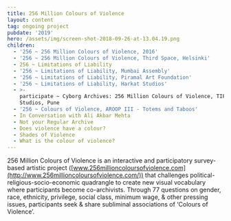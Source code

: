 ```yaml
---
title: 256 Million Colours of Violence
layout: content
tag: ongoing project
pubdate: '2019'
hero: /assets/img/screen-shot-2018-09-26-at-13.04.19.png
children:
  - '256 ~ 256 Million Colours of Violence, 2016'
  - '256 ~ 256 Million Colours of Violence, Third Space, Helsinki'
  - 256 ~ Limitations of Liability
  - '256 ~ Limitations of Liability, Mumbai Assembly'
  - '256 ~ Limitations of Liability, Piramal Art Foundation'
  - '256 ~ Limitations of Liability, Harkat Studios'
  - >-
    participate ~ Cyborg Archives: 256 Million Colours of Violence, TIFA Working
    Studios, Pune
  - '256 ~ Colours of Violence, AROOP III - Totems and Taboos'
  - In Conversation with Ali Akbar Mehta
  - Not your Regular Archive
  - Does violence have a colour?
  - Shades of Violence
  - What is the colour of violence?
---
```

256 Million Colours of Violence is an interactive and participatory survey-based artistic project ([www.256millioncoloursofviolence.com](http://www.256millioncoloursofviolence.com/)) that challenges political-religious-socio-economic quadrangle to create new visual vocabulary where participants become co-archivists. Through 77 questions on gender, race, ethnicity, privilege, social class, minimum wage, & other pressing issues, participants seek & share subliminal associations of ‘Colours of Violence’.
